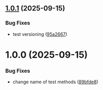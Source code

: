 ## [1.0.1](https://gitax.mohaymen.ir/development/intelligent-assistant/libraries/star-pack/compare/v1.0.0...v1.0.1) (2025-09-15)


### Bug Fixes

* test versioning ([95a2667](https://gitax.mohaymen.ir/development/intelligent-assistant/libraries/star-pack/commit/95a2667a60e444b57e9ed1bcd73b3e7960ba1664))

# 1.0.0 (2025-09-15)


### Bug Fixes

* change name of test methods ([89bfde8](https://gitax.mohaymen.ir/development/intelligent-assistant/libraries/star-pack/commit/89bfde851546980cfe50af255e2227cf06ef4131))
